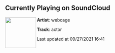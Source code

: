 ## Currently Playing on SoundCloud

[<img align="left" width="100" src="https://i1.sndcdn.com/artworks-dOIDCRHVtHA5BcbH-LNOHWA-t500x500.jpg">](https://soundcloud.com/webcage/actor)

**Artist**: webcage 

**Track**: actor

Last updated at 09/27/2021 16:41

